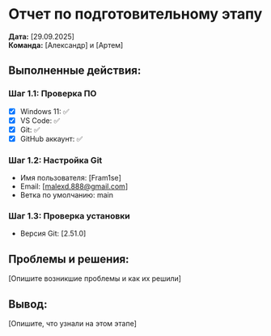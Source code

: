 # Отчет по подготовительному этапу

**Дата:** [29.09.2025]  
**Команда:** [Александр] и [Артем]

## Выполненные действия:

### Шаг 1.1: Проверка ПО
- [x] Windows 11: ✅
- [x] VS Code: ✅ 
- [x] Git: ✅
- [x] GitHub аккаунт: ✅

### Шаг 1.2: Настройка Git
- Имя пользователя: [Fram1se]
- Email: [malexd.888@gmail.com]
- Ветка по умолчанию: main

### Шаг 1.3: Проверка установки
- Версия Git: [2.51.0]

## Проблемы и решения:
[Опишите возникшие проблемы и как их решили]

## Вывод:
[Опишите, что узнали на этом этапе]
